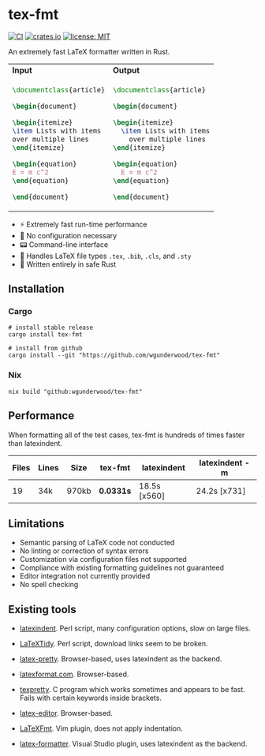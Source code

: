 # tex-fmt

[![CI](
https://github.com/wgunderwood/tex-fmt/actions/workflows/flake.yml/badge.svg)](
https://github.com/wgunderwood/tex-fmt/actions/workflows/flake.yml)
[![crates.io](
https://img.shields.io/crates/v/tex-fmt?logo=rust)](
https://crates.io/crates/tex-fmt)
[![license: MIT](
https://shields.io/badge/license-MIT-blue.svg)](
https://mit-license.org/)

An extremely fast LaTeX formatter written in Rust.

<table width="100%">
<tr>
<td>
<b>Input</b>
</td>
<td>
<b>Output</b>
</td>
</tr>
<tr>
<td>

``` tex
\documentclass{article}

\begin{document}

\begin{itemize}
\item Lists with items
over multiple lines
\end{itemize}

\begin{equation}
E = m c^2
\end{equation}

\end{document}
```
</td>
<td>

``` tex
\documentclass{article}

\begin{document}

\begin{itemize}
  \item Lists with items
    over multiple lines
\end{itemize}

\begin{equation}
  E = m c^2
\end{equation}

\end{document}
```
</td>
</tr>
</table>

- ⚡ Extremely fast run-time performance
- 🔧 No configuration necessary
- 📟 Command-line interface
- 📜 Handles LaTeX file types `.tex`, `.bib`, `.cls`, and `.sty`
- 🦀 Written entirely in safe Rust

## Installation

### Cargo

``` shell
# install stable release
cargo install tex-fmt

# install from github
cargo install --git "https://github.com/wgunderwood/tex-fmt"
```

### Nix

``` shell
nix build "github:wgunderwood/tex-fmt"
```

## Performance

When formatting all of the test cases,
tex-fmt is hundreds of times faster than latexindent.

| **Files** | **Lines** | **Size** | **tex-fmt** | **latexindent** | **latexindent -m** |
| --- | --- | --- | --- | --- | --- |
| 19 | 34k | 970kb | **0.0331s** | 18.5s [x560] | 24.2s [x731] |

## Limitations

- Semantic parsing of LaTeX code not conducted
- No linting or correction of syntax errors
- Customization via configuration files not supported
- Compliance with existing formatting guidelines not guaranteed
- Editor integration not currently provided
- No spell checking

## Existing tools

- [latexindent](https://github.com/cmhughes/latexindent.pl).
Perl script, many configuration options, slow on large files.

- [LaTeXTidy](http://bfc.sfsu.edu/cgi-bin/hsu.pl?LaTeX_Tidy).
Perl script, download links seem to be broken.

- [latex-pretty](https://c.albert-thompson.com/latex-pretty/).
Browser-based, uses latexindent as the backend.

- [latexformat.com](https://latexformat.com/).
Browser-based.

- [texpretty](http://ftp.math.utah.edu/pub/texpretty/).
C program which works sometimes and appears to be fast.
Fails with certain keywords inside brackets.

- [latex-editor](https://latex-editor.pages.dev/formatter/).
Browser-based.

- [LaTeXFmt](https://github.com/engeljh/vim-latexfmt).
Vim plugin, does not apply indentation.

- [latex-formatter](https://github.com/nfode/latex-formatter).
Visual Studio plugin, uses latexindent as the backend.
